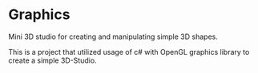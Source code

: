 # Graphics
Mini 3D studio for creating and manipulating simple 3D shapes.

This is a project that utilized usage of c# with OpenGL graphics library to create a simple 3D-Studio.
